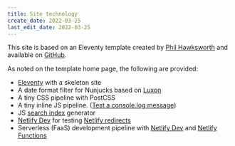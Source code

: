 ```yaml
---
title: Site technology
create_date: 2022-03-25
last_edit_date: 2022-03-25
---
```


This site is based on an Eleventy template created by [Phil Hawksworth](https://github.com/philhawksworth) and available on [GitHub](https://github.com/philhawksworth/eleventyone).

As noted on the template home page, the following are provided:

- [Eleventy](https://11ty.io) with a skeleton site
- A date format filter for Nunjucks based on [Luxon](https://moment.github.io/luxon)
- A tiny CSS pipeline with PostCSS
- A tiny inline JS pipeline. (<a href="#" class="btn-log">Test a console.log message</a>)
- JS [search index](/search.json) generator
- [Netlify Dev](https://www.netlify.com/products/dev) for testing [Netlify redirects](https://netlify.com/docs/redirects/)
- Serverless (FaaS) development pipeline with [Netlify Dev](https://www.netlify.com/products/dev) and [Netlify Functions](https://www.netlify.com/products/functions)